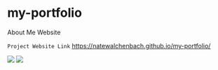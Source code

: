 # my-portfolio

About Me Website

`Project Website Link`
https://natewalchenbach.github.io/my-portfolio/

![](./Assests/Pictures/Screenshot.png)
![](/Users/natewalchenbach/Documents/PROJECTS/my-portfolio/Assets/Pictures/Screenshot.png)
